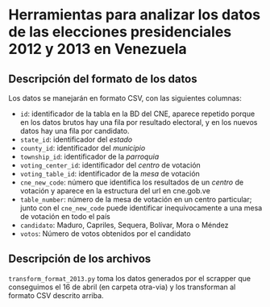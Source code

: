# Herramientas para analizar los datos de las elecciones presidenciales 2012 y 2013 en Venezuela

## Descripción del formato de los datos
Los datos se manejarán en formato CSV, con las siguientes columnas:

- `id`: identificador de la tabla en la BD del CNE, aparece repetido porque en los datos brutos hay una fila por resultado electoral, y en los nuevos datos hay una fila por candidato.
- `state_id`: identificador del *estado*
- `county_id`: identificador del *municipio*
- `township_id`: identificador de la *parroquia*
- `voting_center_id`: identificador del *centro* de votación
- `voting_table_id`: identificador de la *mesa* de votación
- `cne_new_code`: número que identifica los resultados de un *centro* de votación y aparece en la estructura del url en cne.gob.ve
- `table_number`: número de la mesa de votación en un centro particular; junto con el `cne_new_code` puede identificar inequívocamente a una mesa de votación en todo el país
- `candidato`: Maduro, Capriles, Sequera, Bolívar, Mora o Méndez
- `votos`: Número de votos obtenidos por el candidato

## Descripción de los archivos

`transform_format_2013.py` toma los datos generados por el scrapper que conseguimos
el 16 de abril (en carpeta otra-via) y los transforman al formato CSV descrito arriba.

